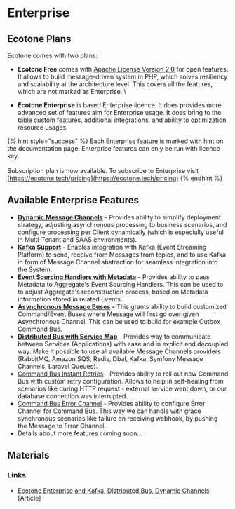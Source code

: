 # Enterprise

## Ecotone Plans

Ecotone comes with two plans:

* **Ecotone Free** comes with [Apache License Version 2.0](https://github.com/ecotoneframework/ecotone-dev/blob/main/LICENSE) for open features. It allows to build message-driven system in PHP, which solves resiliency and scalability at the architecture level. This covers all the features, which are not marked as Enterprise. \

* **Ecotone Enterprise** is based Enterprise licence. It does provides more advanced set of features aim for Enterprise usage. It does bring to the table custom features, additional integrations, and ability to optimization resource usages.&#x20;

{% hint style="success" %}
Each Enterprise feature is marked with hint on the documentation page. Enterprise features can only be run with licence key.\
\
Subscription plan is now available. To subscribe to Enterprise visit [https://ecotone.tech/pricing](https://ecotone.tech/pricing)
{% endhint %}

## Available Enterprise Features

* [**Dynamic Message Channels**](modelling/asynchronous-handling/dynamic-message-channels.md) - Provides ability to simplify deployment strategy, adjusting asynchronous processing to business scenarios, and configure processing per Client dynamically (which is especially useful in Multi-Tenant and SAAS environments).
* [**Kafka Support**](modules/kafka-support/) - Enables integration with Kafka (Event Streaming Platform) to send, receive from Messages from topics, and to use Kafka in form of Message Channel abstraction for seamless integration into the System.
* [**Event Sourcing Handlers with Metadata**](modelling/event-sourcing/event-sourcing-introduction/working-with-metadata.md#enterprise-accessing-metadata-during-event-application) - Provides ability to pass Metadata to Aggregate's Event Sourcing Handlers. This can be used to to adjust Aggregate's reconstruction process, based on Metadata information stored in related Events.
* [**Asynchronous Message Buses**](modelling/asynchronous-handling/asynchronous-message-bus-gateways.md) **-** This grants ability to build customized Command/Event Buses where Message will first go over given Asynchronous Channel. This can be used to build for example Outbox Command Bus.
* [**Distributed Bus with Service Map**](modelling/microservices-php/distributed-bus/distributed-bus-with-service-map/) - Provides way to communicate between Services (Applications) with ease and in explicit and decoupled way. Make it possible to use all available Message Channels providers (RabbitMQ, Amazon SQS, Redis, Dbal, Kafka, Symfony Message Channels, Laravel Queues).
* [Command Bus Instant Retries](modelling/recovering-tracing-and-monitoring/resiliency/retries.md#customized-instant-retries) - Provides ability to roll out new Command Bus with custom retry configuration. Allows to help in self-healing from scenarios like during HTTP request - external service went down, or our database connection was interrupted.&#x20;
* [Command Bus Error Channel](modelling/recovering-tracing-and-monitoring/resiliency/error-channel-and-dead-letter/#synchronous-command-bus-error-channel) - Provides ability to configure Error Channel for Command Bus. This way we can handle with grace synchronous scenarios like failure on receiving webhook, by pushing the Message to Error Channel.
* Details about more features coming soon...

## Materials

### Links

* [Ecotone Enterprise and Kafka, Distributed Bus, Dynamic Channels](https://blog.ecotone.tech/ecotone-enterprise-kafka-distributed-bus-dynamic-channels-and-more-2/) \[Article]
